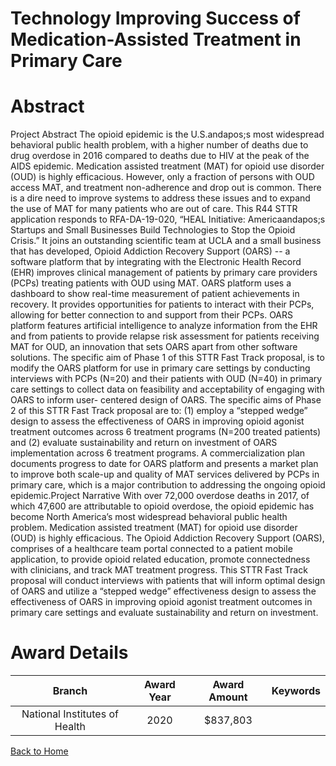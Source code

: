 
Technology Improving Success of Medication-Assisted Treatment in Primary Care
=============================================================================

# Abstract


Project Abstract
The opioid epidemic is the U.S.andapos;s most widespread behavioral public health problem, with a higher number of
deaths due to drug overdose in 2016 compared to deaths due to HIV at the peak of the AIDS epidemic.
Medication assisted treatment (MAT) for opioid use disorder (OUD) is highly efficacious. However, only a
fraction of persons with OUD access MAT, and treatment non-adherence and drop out is common. There is a
dire need to improve systems to address these issues and to expand the use of MAT for many patients who
are out of care. This R44 STTR application responds to RFA-DA-19-020, “HEAL Initiative: Americaandapos;s Startups
and Small Businesses Build Technologies to Stop the Opioid Crisis.” It joins an outstanding scientific team at
UCLA and a small business that has developed, Opioid Addiction Recovery Support (OARS) -- a software
platform that by integrating with the Electronic Health Record (EHR) improves clinical management of patients
by primary care providers (PCPs) treating patients with OUD using MAT. OARS platform uses a dashboard to
show real-time measurement of patient achievements in recovery. It provides opportunities for patients to
interact with their PCPs, allowing for better connection to and support from their PCPs. OARS platform
features artificial intelligence to analyze information from the EHR and from patients to provide relapse risk
assessment for patients receiving MAT for OUD, an innovation that sets OARS apart from other software
solutions. The specific aim of Phase 1 of this STTR Fast Track proposal, is to modify the OARS platform for
use in primary care settings by conducting interviews with PCPs (N=20) and their patients with OUD (N=40) in
primary care settings to collect data on feasibility and acceptability of engaging with OARS to inform user-
centered design of OARS. The specific aims of Phase 2 of this STTR Fast Track proposal are to: (1) employ a
“stepped wedge” design to assess the effectiveness of OARS in improving opioid agonist treatment outcomes
across 6 treatment programs (N=200 treated patients) and (2) evaluate sustainability and return on investment
of OARS implementation across 6 treatment programs. A commercialization plan documents progress to date
for OARS platform and presents a market plan to improve both scale-up and quality of MAT services delivered
by PCPs in primary care, which is a major contribution to addressing the ongoing opioid epidemic.Project Narrative
With over 72,000 overdose deaths in 2017, of which 47,600 are attributable to opioid overdose,
the opioid epidemic has become North America’s most widespread behavioral public health
problem. Medication assisted treatment (MAT) for opioid use disorder (OUD) is highly
efficacious. The Opioid Addiction Recovery Support (OARS), comprises of a healthcare team
portal connected to a patient mobile application, to provide opioid related education, promote
connectedness with clinicians, and track MAT treatment progress. This STTR Fast Track
proposal will conduct interviews with patients that will inform optimal design of OARS and utilize
a “stepped wedge” effectiveness design to assess the effectiveness of OARS in improving
opioid agonist treatment outcomes in primary care settings and evaluate sustainability and
return on investment.  

# Award Details

|Branch|Award Year|Award Amount|Keywords|
| :---: | :---: | :---: | :---: |
|National Institutes of Health|2020|$837,803||
  
  


[Back to Home](https://github.com/chrischow/dod_sbir_awards#2356)